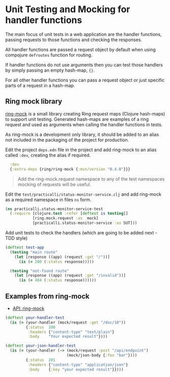 # Unit Testing and Mocking for handler functions
The main focus of unit tests in a web application are the handler functions, passing requests to those functions and checking the responses.

All handler functions are passed a request object by default when using compojure `defroutes` function for routing.

If handler functions do not use arguments then you can test those handlers by simply passing an empty hash-map, `{}`.

For all other handler functions you can pass a request object or just specific parts of a request in a hash-map.


## Ring mock library
[ring-mock](https://github.com/ring-clojure/ring-mock) is a small library creating Ring request maps (Clojure hash-maps) to support unit testing. Generated hash-maps are examples of a ring request and used as arguments when calling the handler functions in tests.

As ring-mock is a development only library, it should be added to an alias not included in the packaging of the project for production.

Edit the project `deps.edn` file in the project and add ring-mock to an alias called `:dev`, creating the alias if required.


```clojure
  :dev
  {:extra-deps {ring/ring-mock {:mvn/version "0.4.0"}}}
```

> Add the ring-mock.request namespace to any of the test namespaces mocking of requests will be useful.


Edit the `test/practicalli/status-monitor-service.clj` and add ring-mock as a required namespace in files `ns` form.

```clojure
(ns practicalli.status-monitor-service-test
  (:require [clojure.test :refer [deftest is testing]]
            [ring.mock.request :as  mock]
            [practicalli.status-monitor-service :as SUT]))
```


Add unit tests to check the handlers (which are going to be added next - TDD style)

```clojure
(deftest test-app
  (testing "main route"
    (let [response ((app) (request :get "/"))]
      (is (= 200 (:status response)))))

  (testing "not-found route"
    (let [response ((app) (request :get "/invalid"))]
      (is (= 404 (:status response))))))
```


## Examples from ring-mock

* [API: ring-mock](https://ring-clojure.github.io/ring-mock/ring.mock.request.html)

```clojure
(deftest your-handler-test
  (is (= (your-handler (mock/request :get "/doc/10"))
         {:status  200
          :headers {"content-type" "text/plain"}
          :body    "Your expected result"})))

(deftest your-json-handler-test
  (is (= (your-handler (-> (mock/request :post "/api/endpoint")
                           (mock/json-body {:foo "bar"})))
         {:status  201
          :headers {"content-type" "application/json"}
          :body    {:key "your expected result"}})))
```
